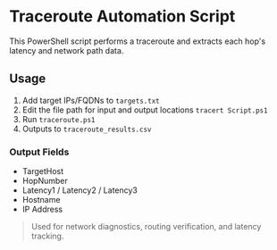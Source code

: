 # Traceroute Automation Script

This PowerShell script performs a traceroute and extracts each hop's latency and network path data.

##  Usage

1. Add target IPs/FQDNs to `targets.txt`
2. Edit the file path for input and output locations `tracert Script.ps1`
3. Run `traceroute.ps1`
4. Outputs to `traceroute_results.csv`

###  Output Fields

- TargetHost
- HopNumber
- Latency1 / Latency2 / Latency3
- Hostname
- IP Address

> Used for network diagnostics, routing verification, and latency tracking.
